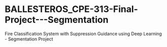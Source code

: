 # BALLESTEROS_CPE-313-Final-Project---Segmentation
Fire Classification System with Suppression Guidance using Deep Learning - Segmentation Project

